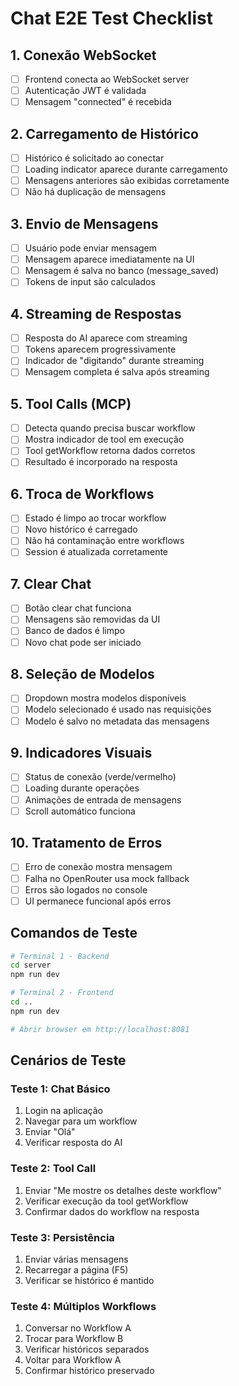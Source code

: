 # Chat E2E Test Checklist

## 1. Conexão WebSocket
- [ ] Frontend conecta ao WebSocket server
- [ ] Autenticação JWT é validada
- [ ] Mensagem "connected" é recebida

## 2. Carregamento de Histórico
- [ ] Histórico é solicitado ao conectar
- [ ] Loading indicator aparece durante carregamento
- [ ] Mensagens anteriores são exibidas corretamente
- [ ] Não há duplicação de mensagens

## 3. Envio de Mensagens
- [ ] Usuário pode enviar mensagem
- [ ] Mensagem aparece imediatamente na UI
- [ ] Mensagem é salva no banco (message_saved)
- [ ] Tokens de input são calculados

## 4. Streaming de Respostas
- [ ] Resposta do AI aparece com streaming
- [ ] Tokens aparecem progressivamente
- [ ] Indicador de "digitando" durante streaming
- [ ] Mensagem completa é salva após streaming

## 5. Tool Calls (MCP)
- [ ] Detecta quando precisa buscar workflow
- [ ] Mostra indicador de tool em execução
- [ ] Tool getWorkflow retorna dados corretos
- [ ] Resultado é incorporado na resposta

## 6. Troca de Workflows
- [ ] Estado é limpo ao trocar workflow
- [ ] Novo histórico é carregado
- [ ] Não há contaminação entre workflows
- [ ] Session é atualizada corretamente

## 7. Clear Chat
- [ ] Botão clear chat funciona
- [ ] Mensagens são removidas da UI
- [ ] Banco de dados é limpo
- [ ] Novo chat pode ser iniciado

## 8. Seleção de Modelos
- [ ] Dropdown mostra modelos disponíveis
- [ ] Modelo selecionado é usado nas requisições
- [ ] Modelo é salvo no metadata das mensagens

## 9. Indicadores Visuais
- [ ] Status de conexão (verde/vermelho)
- [ ] Loading durante operações
- [ ] Animações de entrada de mensagens
- [ ] Scroll automático funciona

## 10. Tratamento de Erros
- [ ] Erro de conexão mostra mensagem
- [ ] Falha no OpenRouter usa mock fallback
- [ ] Erros são logados no console
- [ ] UI permanece funcional após erros

## Comandos de Teste

```bash
# Terminal 1 - Backend
cd server
npm run dev

# Terminal 2 - Frontend
cd ..
npm run dev

# Abrir browser em http://localhost:8081
```

## Cenários de Teste

### Teste 1: Chat Básico
1. Login na aplicação
2. Navegar para um workflow
3. Enviar "Olá"
4. Verificar resposta do AI

### Teste 2: Tool Call
1. Enviar "Me mostre os detalhes deste workflow"
2. Verificar execução da tool getWorkflow
3. Confirmar dados do workflow na resposta

### Teste 3: Persistência
1. Enviar várias mensagens
2. Recarregar a página (F5)
3. Verificar se histórico é mantido

### Teste 4: Múltiplos Workflows
1. Conversar no Workflow A
2. Trocar para Workflow B
3. Verificar históricos separados
4. Voltar para Workflow A
5. Confirmar histórico preservado